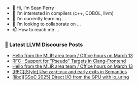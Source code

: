 - 👋 Hi, I’m Sean Perry
- 👀 I’m interested in compilers (c++, COBOL, llvm)
- 🌱 I’m currently learning ...
- 💞️ I’m looking to collaborate on ...
- 📫 How to reach me ...

<!---
s66perry/s66perry is a ✨ special ✨ repository because its `README.md` (this file) appears on your GitHub profile.
You can click the Preview link to take a look at your changes.
--->
### 📕 Latest LLVM Discourse Posts

<!-- DISCOURSE-LLVM:START -->
- [Hello from the MLIR area team / Office hours on March 13](https://discourse.llvm.org/t/hello-from-the-mlir-area-team-office-hours-on-march-13/84935#post_3)
- [RFC : Support for &quot;Pseudo&quot; Targets in Clang-Frontend](https://discourse.llvm.org/t/rfc-support-for-pseudo-targets-in-clang-frontend/84704#post_19)
- [Hello from the MLIR area team / Office hours on March 13](https://discourse.llvm.org/t/hello-from-the-mlir-area-team-office-hours-on-march-13/84935#post_2)
- [[RFC][Style] Use `continue` and early exits in Semantics](https://discourse.llvm.org/t/rfc-style-use-continue-and-early-exits-in-semantics/85153#post_1)
- [[libc][GSoC 2025] Direct I/O from the GPU with io_uring](https://discourse.llvm.org/t/libc-gsoc-2025-direct-i-o-from-the-gpu-with-io-uring/84569#post_7)
<!-- DISCOURSE-LLVM:END -->
